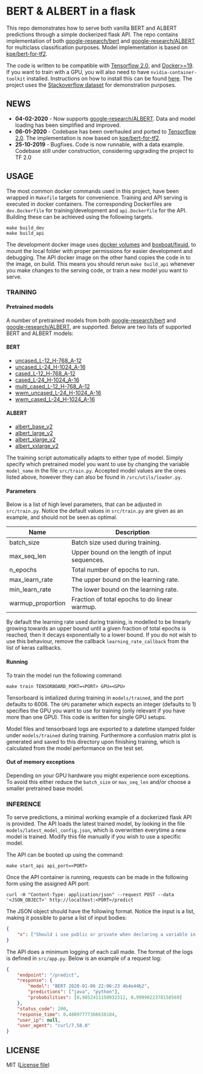# BERT & ALBERT  in a flask
This repo demonstrates how to serve both vanilla BERT and ALBERT predictions through a simple dockerized flask API. The repo contains implementation of both [google-research/bert](https://github.com/google-research/bert) and [google-research/ALBERT](https://github.com/google-research/ALBERT) for multiclass classification purposes. Model implementation is based on [kpe/bert-for-tf2](https://github.com/kpe/bert-for-tf2).

The code is written to be compatible with [Tensorflow 2.0](https://www.tensorflow.org/versions/r2.0/api_docs/python/tf), and [Docker>=19](https://docs.docker.com/). If you want to train with a GPU, you will also need to have `nvidia-container-toolkit` installed. Instructions on how to install this can be found [here](https://github.com/NVIDIA/nvidia-docker). The project uses the [Stackoverflow dataset](https://storage.googleapis.com/tensorflow-workshop-examples/stack-overflow-data.csv) for demonstration purposes.
## NEWS
* **04-02-2020** - Now supports [google-research/ALBERT](https://github.com/google-research/ALBERT). Data and model loading has been simplified and improved. 
* **06-01-2020** - Codebase has been overhauled and ported to [Tensorflow 2.0](https://www.tensorflow.org/versions/r2.0/api_docs/python/tf). The implementation is now based on [kpe/bert-for-tf2](https://github.com/kpe/bert-for-tf2).
* **25-10-2019** - Bugfixes. Code is now runnable, with a data example. Codebase still under construction, considering upgrading the project to TF 2.0
## USAGE
The most common docker commands used in this project, have been wrapped in `Makefile` targets for convenience. Training and API serving is executed in docker containers. The corresponding Dockerfiles are `dev.Dockerfile` for training/development and `api.Dockerfile` for the API. Building these can be achieved using the following targets.
```Make
make build_dev
make build_api
```
The development docker image uses [docker volumes](https://docs.docker.com/storage/volumes/) and [boxboat/fixuid](https://github.com/boxboat/fixuid), to mount the local folder with proper permissions for easier development and debugging. The API docker image on the other hand copies the code in to the image, on build. This means you should rerun `make build_api` whenever you make changes to the serving code, or train a new model you want to serve.
### TRAINING
#### Pretrained models
A number of pretrained models from both [google-research/bert](https://github.com/google-research/bert) and [google-research/ALBERT](https://github.com/google-research/ALBERT), are supported. Below are two lists of supported BERT and ALBERT models:
#### BERT
* [uncased_L-12_H-768_A-12](https://storage.googleapis.com/bert_models/2018_10_18/uncased_L-12_H-768_A-12.zip)
* [uncased_L-24_H-1024_A-16](https://storage.googleapis.com/bert_models/2018_10_18/uncased_L-24_H-1024_A-16.zip)
* [cased_L-12_H-768_A-12](https://storage.googleapis.com/bert_models/2018_10_18/cased_L-12_H-768_A-12.zip)
* [cased_L-24_H-1024_A-16](https://storage.googleapis.com/bert_models/2018_10_18/cased_L-24_H-1024_A-16.zip)
* [multi_cased_L-12_H-768_A-12](https://storage.googleapis.com/bert_models/2018_11_23/multi_cased_L-12_H-768_A-12.zip)
* [wwm_uncased_L-24_H-1024_A-16](https://storage.googleapis.com/bert_models/2019_05_30/wwm_uncased_L-24_H-1024_A-16.zip)
* [wwm_cased_L-24_H-1024_A-16](https://storage.googleapis.com/bert_models/2019_05_30/wwm_cased_L-24_H-1024_A-16.zip)
#### ALBERT
* [albert_base_v2](https://storage.googleapis.com/albert_models/albert_base_v2.tar.gz)
* [albert_large_v2](https://storage.googleapis.com/albert_models/albert_large_v2.tar.gz)
* [albert_xlarge_v2](https://storage.googleapis.com/albert_models/albert_xlarge_v2.tar.gz)
* [albert_xxlarge_v2](https://storage.googleapis.com/albert_models/albert_xxlarge_v2.tar.gz)

The training script automatically adapts to either type of model. Simply specify which pretrained model you want to use by changing the variable `model_name` in the file `src/train.py`. Accepted model values are the ones listed above, however they can also be found in `/src/utils/loader.py`.
#### Parameters
Below is a list of high level parameters, that can be adjusted in `src/train.py`. Notice the default values in `src/train.py` are given as an example, and should not be seen as optimal.

| Name              | Description                                   |
|-------------------|-----------------------------------------------|
| batch_size        | Batch size used during training.              |
| max_seq_len       | Upper bound on the length of input sequences. |
| n_epochs          | Total number of epochs to run.                |
| max_learn_rate    | The upper bound on the learning rate.         |
| min_learn_rate    | The lower bound on the learning rate.         |
| warmup_proportion | Fraction of total epochs to do linear warmup. |

By default the learning rate used during training, is modelled to be linearly growing towards an upper bound until a given fraction of total epochs is reached, then it decays exponentially to a lower bound. If you do not wish to use this behaviour, remove the callback `learning_rate_callback` from the list of keras callbacks.
#### Running
To train the model run the following command:
```Make
make train TENSORBOARD_PORT=<PORT> GPU=<GPU>
```
Tensorboard is intialized during training in `models/trained`, and the port defaults to 6006. The `GPU` parameter which expects an integer (defaults to 1) specifies the GPU you want to use for training (only relevant if you have more than one GPU). This code is written for single GPU setups.

Model files and tensorboard logs are exported to a datetime stamped folder under `models/trained` during training. Furthermore a confusion matrix plot is generated and saved to this directory upon finishing training, which is calculated from the model performance on the test set.

#### Out of memory exceptions
Depending on your GPU hardware you might experience oom exceptions. To avoid this either reduce the `batch_size` or `max_seq_len` and/or choose a smaller pretrained base model.
### INFERENCE
To serve predictions, a minimal working example of a dockerized flask API is provided. 
The API loads the latest trained model, by looking in the file `models/latest_model_config.json`, which is overwritten everytime a new model is trained. Modify this file manually if you wish to use a specific model. 

The API can be booted up using the command:
```Make
make start_api api_port=<PORT>
```

Once the API container is running, requests can be made in the following form using the assigned API port:
```
curl -H "Content-Type: application/json" --request POST --data '<JSON_OBJECT>' http://localhost:<PORT>/predict
```
The JSON object should have the following format. Notice the input is a list, making it possible to parse a list of input bodies:
```json
{
    "x": ["Should i use public or private when declaring a variable in a class?", "I get an ImportError everytime i try to import a module in my main.py script"]
}
```
The API does a minimum logging of each call made. The format of the logs is defined in `src/app.py`. Below is an example of a request log:
```json
{
    "endpoint": "/predict", 
    "response": {   
        "model": "BERT 2020-01-06 22:06:23 4b4e44b2", 
        "predictions": ["java", "python"], 
        "probabilities": [0.9852411150932312, 0.9999822378158569]
    }, 
    "status_code": 200, 
    "response_time": 0.48097777366638184, 
    "user_ip": null, 
    "user_agent": "curl/7.58.0"
}
```
## LICENSE
MIT ([License file](LICENSE))
